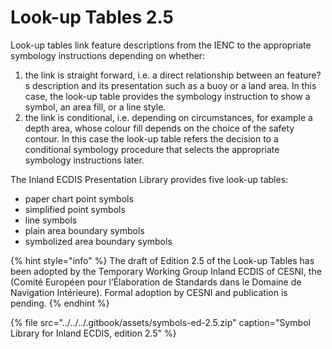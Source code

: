 # Look-up Tables 2.5

Look-up tables link feature descriptions from the IENC to the appropriate symbology instructions depending on whether:

1. the link is straight forward, i.e. a direct relationship between an feature?s description and its presentation such as a buoy or a land area. In this case, the look-up table provides the symbology instruction to show a symbol, an area fill, or a line style.
2. the link is conditional, i.e. depending on circumstances, for example a depth area, whose colour fill depends on the choice of the safety contour. In this case the look-up table refers the decision to a conditional symbology procedure that selects the appropriate symbology instructions later.

The Inland ECDIS Presentation Library provides five look-up tables:

* paper chart point symbols
* simplified point symbols
* line symbols
* plain area boundary symbols
* symbolized area boundary symbols

{% hint style="info" %}
The draft of Edition 2.5 of the Look-up Tables has been adopted by the Temporary Working Group Inland ECDIS of CESNI, the \(Comité Européen pour l’Élaboration de Standards dans le Domaine de Navigation Intérieure\). Formal adoption by CESNI and publication is pending.
{% endhint %}

{% file src="../../../.gitbook/assets/symbols-ed-2.5.zip" caption="Symbol Library for Inland ECDIS, edition 2.5" %}



